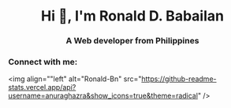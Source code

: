 <h1 align="center">Hi 👋, I'm Ronald D. Babailan</h1>
<h3 align="center">A Web developer from Philippines</h3>

<h3 align="left">Connect with me:</h3>
<p align="left">
  
<img align=""left"  alt="Ronald-Bn" src="https://github-readme-stats.vercel.app/api?username=anuraghazra&show_icons=true&theme=radical" />
</p>
